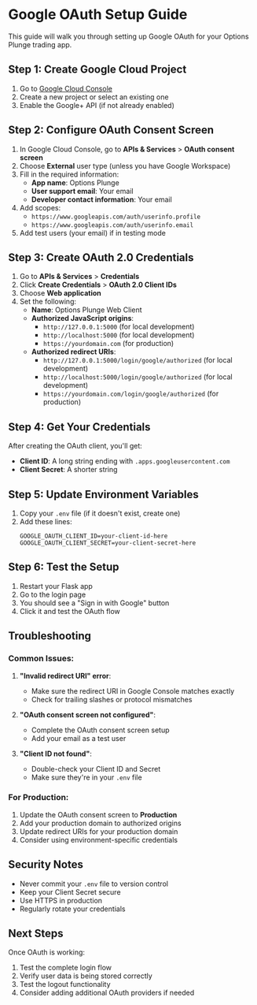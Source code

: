 # Google OAuth Setup Guide

This guide will walk you through setting up Google OAuth for your Options Plunge trading app.

## Step 1: Create Google Cloud Project

1. Go to [Google Cloud Console](https://console.cloud.google.com/)
2. Create a new project or select an existing one
3. Enable the Google+ API (if not already enabled)

## Step 2: Configure OAuth Consent Screen

1. In Google Cloud Console, go to **APIs & Services** > **OAuth consent screen**
2. Choose **External** user type (unless you have Google Workspace)
3. Fill in the required information:
   - **App name**: Options Plunge
   - **User support email**: Your email
   - **Developer contact information**: Your email
4. Add scopes:
   - `https://www.googleapis.com/auth/userinfo.profile`
   - `https://www.googleapis.com/auth/userinfo.email`
5. Add test users (your email) if in testing mode

## Step 3: Create OAuth 2.0 Credentials

1. Go to **APIs & Services** > **Credentials**
2. Click **Create Credentials** > **OAuth 2.0 Client IDs**
3. Choose **Web application**
4. Set the following:
   - **Name**: Options Plunge Web Client
   - **Authorized JavaScript origins**:
     - `http://127.0.0.1:5000` (for local development)
     - `http://localhost:5000` (for local development)
     - `https://yourdomain.com` (for production)
   - **Authorized redirect URIs**:
     - `http://127.0.0.1:5000/login/google/authorized` (for local development)
     - `http://localhost:5000/login/google/authorized` (for local development)
     - `https://yourdomain.com/login/google/authorized` (for production)

## Step 4: Get Your Credentials

After creating the OAuth client, you'll get:
- **Client ID**: A long string ending with `.apps.googleusercontent.com`
- **Client Secret**: A shorter string

## Step 5: Update Environment Variables

1. Copy your `.env` file (if it doesn't exist, create one)
2. Add these lines:
   ```
   GOOGLE_OAUTH_CLIENT_ID=your-client-id-here
   GOOGLE_OAUTH_CLIENT_SECRET=your-client-secret-here
   ```

## Step 6: Test the Setup

1. Restart your Flask app
2. Go to the login page
3. You should see a "Sign in with Google" button
4. Click it and test the OAuth flow

## Troubleshooting

### Common Issues:

1. **"Invalid redirect URI" error**:
   - Make sure the redirect URI in Google Console matches exactly
   - Check for trailing slashes or protocol mismatches

2. **"OAuth consent screen not configured"**:
   - Complete the OAuth consent screen setup
   - Add your email as a test user

3. **"Client ID not found"**:
   - Double-check your Client ID and Secret
   - Make sure they're in your `.env` file

### For Production:

1. Update the OAuth consent screen to **Production**
2. Add your production domain to authorized origins
3. Update redirect URIs for your production domain
4. Consider using environment-specific credentials

## Security Notes

- Never commit your `.env` file to version control
- Keep your Client Secret secure
- Use HTTPS in production
- Regularly rotate your credentials

## Next Steps

Once OAuth is working:
1. Test the complete login flow
2. Verify user data is being stored correctly
3. Test the logout functionality
4. Consider adding additional OAuth providers if needed 